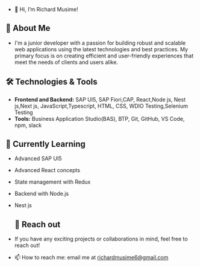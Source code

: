 - 👋 Hi, I’m Richard Musime!

 ## 🚀 About Me
-  I'm a junior developer with a passion for building robust and scalable web applications using the latest technologies and best practices. My primary focus is on creating efficient and user-friendly experiences that 
   meet the needs of clients and users alike.

## 🛠️ Technologies & Tools
- **Frontend and Backend:** SAP UI5, SAP Fiori,CAP, React,Node js, Nest js,Next js, JavaScript,Typescript, HTML, CSS,  WDIO Testing,Selenium Testing
- **Tools:** Business Application Studio(BAS), BTP, Git, GitHub, VS Code, npm, slack

## 🌱 Currently Learning
- Advanced SAP UI5
- Advanced React concepts
- State management with Redux
- Backend with Node.js
- Nest js

  ## 💞️ Reach out
-  If you have any exciting projects or collaborations in mind, feel free to reach out!
- 📫 How to reach me: email me at richardmusime6@gmail.com

  
<img src="https://komarev.com/ghpvc/?username=Richard&style=flat-square&color=blue" alt=""/>






